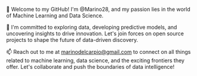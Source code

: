 🤖 Welcome to my GitHub! I'm @Marino28, and my passion lies in the world of Machine Learning and Data Science.

🔬 I'm committed to exploring data, developing predictive models, and uncovering insights to drive innovation. Let's join forces on open source projects to shape the future of data-driven discovery.

📫 Reach out to me at marinodelcarpio@gmail.com to connect on all things related to machine learning, data science, and the exciting frontiers they offer. Let's collaborate and push the boundaries of data intelligence!

<!---
Marino28/Marino28 is a ✨ special ✨ repository because its `README.md` (this file) appears on your GitHub profile.
You can click the Preview link to take a look at your changes.
--->
